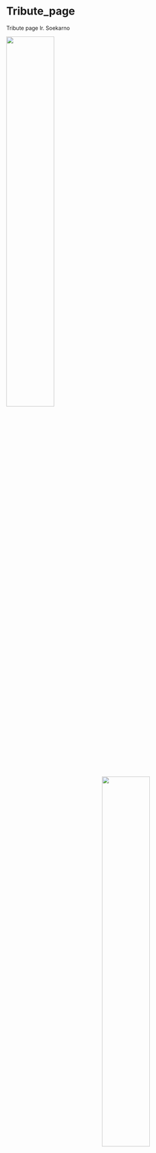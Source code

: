 # Tribute_page
Tribute page Ir. Soekarno

<img src="https://user-images.githubusercontent.com/63044215/170725008-10edea6b-3aba-4bc2-8320-56ac0f359841.png" width=50% height=50%>
<img align="right" src="https://user-images.githubusercontent.com/63044215/170725312-52a8825c-1f52-4819-a47e-964a9f954e3d.png" width=50% height=50%>
